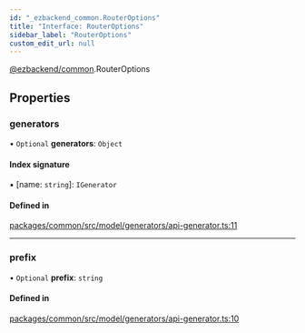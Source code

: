```yaml
---
id: "_ezbackend_common.RouterOptions"
title: "Interface: RouterOptions"
sidebar_label: "RouterOptions"
custom_edit_url: null
---
```


[@ezbackend/common](../modules/_ezbackend_common).RouterOptions

## Properties

### generators

• `Optional` **generators**: `Object`

#### Index signature

▪ [name: `string`]: `IGenerator`

#### Defined in

[packages/common/src/model/generators/api-generator.ts:11](https://github.com/kapydev/ezbackend/blob/15c3f57/packages/common/src/model/generators/api-generator.ts#L11)

___

### prefix

• `Optional` **prefix**: `string`

#### Defined in

[packages/common/src/model/generators/api-generator.ts:10](https://github.com/kapydev/ezbackend/blob/15c3f57/packages/common/src/model/generators/api-generator.ts#L10)

